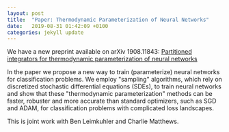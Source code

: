 ```yaml
---
layout: post
title:  "Paper: Thermodynamic Parameterization of Neural Networks"
date:   2019-08-31 01:42:09 +0100
categories: jekyll update
---
```


We have a new preprint available on arXiv 1908.11843:
[Partitioned integrators for thermodynamic parameterization of neural networks](https://arxiv.org/abs/1908.11843)

In the paper we propose a new way to train (parameterize) neural networks for classification problems. We employ "sampling" algorithms, which rely on discretized stochastic differential equations (SDEs), to train neural networks and show that these "thermodynamic parameterization" methods can be faster, robuster and more accurate than standard optimizers, such as SGD and ADAM, for classification problems with complicated loss landscapes.

This is joint work with Ben Leimkuhler and Charlie Matthews.
<!---To understand where the term "thermodynamic parameterization" comes from we need to talk about ideas from statistical mechanics. Let us first take a bayesian perspective-->


<!---This paper is centered around training of neural networks for classification problems. Traditionally neural networks (NNs) are parameterized using optimization procedures such as stochastic gradient descent (SGD), RMSProp and ADAM. But in this paper we employ alternative ``sampling'' algorithms, which rely on discretized stochastic differential equations (SDEs), to train neural networks. We refer to these algorithms as thermodynamic parameterization methods, because they use an additional temperature variable to enhance the training (parameterization) process for neural networks.The idea of using an additional temperature variable originates from statistical metchanics.--> 
